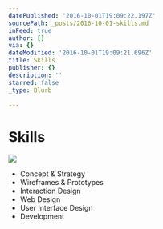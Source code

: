 ```yaml
---
datePublished: '2016-10-01T19:09:22.197Z'
sourcePath: _posts/2016-10-01-skills.md
inFeed: true
author: []
via: {}
dateModified: '2016-10-01T19:09:21.696Z'
title: Skills
publisher: {}
description: ''
starred: false
_type: Blurb

---
```

# Skills
![](https://the-grid-user-content.s3-us-west-2.amazonaws.com/b47fcbae-6c62-4523-94ea-9b609d3ac280.gif)

* Concept & Strategy
* Wireframes & Prototypes
* Interaction Design
* Web Design
* User Interface Design
* Development
